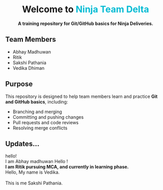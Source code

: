 <h1 align="center"> Welcome to <span style="color:#00bcd4;">Ninja Team Delta</span></h1>

<p align="center"><b>A training repository for Git/GitHub basics for Ninja Deliveries.</b></p>


##  Team Members
<ul>
  <li>Abhay Madhuwan</li>
  <li>Ritik</li>
  <li>Sakshi Pathania</li>
  <li>Vedika Dhiman</li>
</ul>


##  Purpose
This repository is designed to help team members learn and practice <b>Git and GitHub basics</b>, including:
-  Branching and merging  
-  Committing and pushing changes  
-  Pull requests and code reviews  
- Resolving merge conflicts  


## Updates...

hello! <br> I am Abhay madhuwan 
Hello ! <br> <b>I am Ritik pursuing MCA, and currently in learning phase.</b><br>
Hello, My name is Vedika.<br>
<br>This is me Sakshi Pathania.
